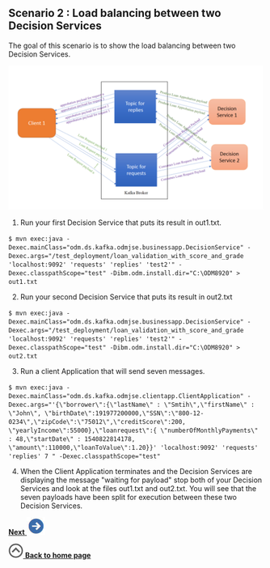 ## Scenario 2 :  Load balancing between two Decision Services

The goal of this scenario is to show the load balancing between two Decision Services.

![use case 2](../../docs/images/usecase2.png)

1. Run your first Decision Service that puts its result in out1.txt.

`$ mvn exec:java -Dexec.mainClass="odm.ds.kafka.odmjse.businessapp.DecisionService" -Dexec.args="/test_deployment/loan_validation_with_score_and_grade 'localhost:9092' 'requests' 'replies' 'test2'" -Dexec.classpathScope="test"
 -Dibm.odm.install.dir="C:\ODM8920" > out1.txt `

2. Run your second Decision Service that puts its result in out2.txt

`$ mvn exec:java -Dexec.mainClass="odm.ds.kafka.odmjse.businessapp.DecisionService" -Dexec.args="/test_deployment/loan_validation_with_score_and_grade 'localhost:9092' 'requests' 'replies' 'test2'" -Dexec.classpathScope="test"
 -Dibm.odm.install.dir="C:\ODM8920" > out2.txt`
 
3. Run a client Application that will send seven messages.

`$ mvn exec:java -Dexec.mainClass="odm.ds.kafka.odmjse.clientapp.ClientApplication" -Dexec.args="'{\"borrower\":{\"lastName\" : \"Smtih\",\"firstName\" : \"John\", \"birthDate\":191977200000,\"SSN\":\"800-12-0234\",\"zipCode\":\"75012\",\"creditScore\":200,
 \"yearlyIncome\":55000},\"loanrequest\":{ \"numberOfMonthlyPayments\" : 48,\"startDate\" : 1540822814178, \"amount\":110000,\"loanToValue\":1.20}}' 'localhost:9092' 'requests' 'replies' 7 " -Dexec.classpathScope="test"`

4. When the Client Application terminates and the Decision Services are displaying the message "waiting for payload" stop both of your Decision Services and look at the files out1.txt and out2.txt. You will see that the seven payloads have been split for execution between these two Decision Services.

[**Next** ![""](../../docs/images/next.jpg)](../../docs/chapters/subscenario3.md)

[![""](../../docs/images/home.jpg) **Back to home page**](../../Readme.md)